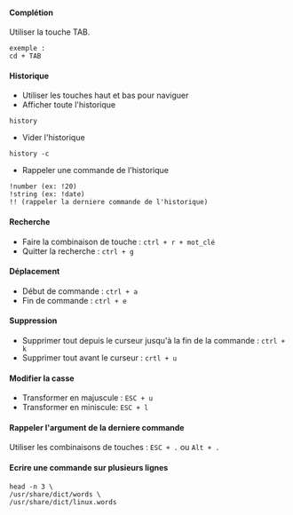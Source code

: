 #### Complétion
Utiliser la touche TAB. 
```
exemple :
cd + TAB
```
#### Historique
- Utiliser les touches haut et bas pour naviguer
- Afficher toute l'historique 
```
history 
```
- Vider l'historique
```
history -c
```
- Rappeler une commande de l'historique
```
!number (ex: !20)
!string (ex: !date)
!! (rappeler la derniere commande de l'historique)
```
#### Recherche
- Faire la combinaison de touche : ```ctrl + r + mot_clé```
- Quitter la recherche : ```ctrl + g```
#### Déplacement
- Début de commande : ```ctrl + a```
- Fin de commande : ```ctrl + e```
#### Suppression
- Supprimer tout depuis le curseur jusqu'à la fin de la commande : ```ctrl + k```
- Supprimer tout avant le curseur : ```crtl + u``` 
#### Modifier la casse
- Transformer en majuscule : ```ESC + u``` 
- Transformer en miniscule: ```ESC + l``` 
#### Rappeler l'argument de la derniere commande
Utiliser les combinaisons de touches : ```ESC + .``` ou ```Alt + .```

#### Ecrire une commande sur plusieurs lignes
```
head -n 3 \
/usr/share/dict/words \
/usr/share/dict/linux.words
```
